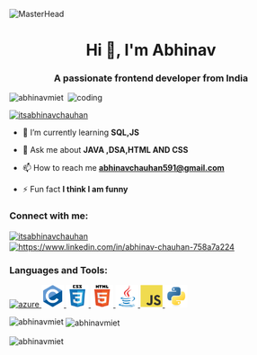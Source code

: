 ![MasterHead](https://repository-images.githubusercontent.com/588181932/e36ec678-7984-4cdd-8e4c-a3932772ff8e)
<h1 align="center">Hi 👋, I'm Abhinav</h1>
<h3 align="center">A passionate frontend developer from India</h3>
<img align="right" alt="coding" width="400" src="https://cdn.dribbble.com/users/1162077/screenshots/3848914/programmer.gif">  


<p align="left"> <img src="https://komarev.com/ghpvc/?username=abhinavmiet&label=Profile%20views&color=0e75b6&style=flat" alt="abhinavmiet" /> </p>

<p align="left"> <a href="https://twitter.com/itsabhinavchauhan" target="blank"><img src="https://img.shields.io/twitter/follow/itsabhinavchauhan?logo=twitter&style=for-the-badge" alt="itsabhinavchauhan" /></a> </p>

- 🌱 I’m currently learning **SQL,JS**

- 💬 Ask me about **JAVA ,DSA,HTML AND CSS**

- 📫 How to reach me **abhinavchauhan591@gmail.com**

- ⚡ Fun fact **I think I am funny**

<h3 align="left">Connect with me:</h3>
<p align="left">
<a href="https://twitter.com/itsabhinavchauhan" target="blank"><img align="center" src="https://raw.githubusercontent.com/rahuldkjain/github-profile-readme-generator/master/src/images/icons/Social/twitter.svg" alt="itsabhinavchauhan" height="30" width="40" /></a>
<a href="https://linkedin.com/in/https://www.linkedin.com/in/abhinav-chauhan-758a7a224" target="blank"><img align="center" src="https://raw.githubusercontent.com/rahuldkjain/github-profile-readme-generator/master/src/images/icons/Social/linked-in-alt.svg" alt="https://www.linkedin.com/in/abhinav-chauhan-758a7a224" height="30" width="40" /></a>
</p>

<h3 align="left">Languages and Tools:</h3>
<p align="left"> <a href="https://azure.microsoft.com/en-in/" target="_blank" rel="noreferrer"> <img src="https://www.vectorlogo.zone/logos/microsoft_azure/microsoft_azure-icon.svg" alt="azure" width="40" height="40"/> </a> <a href="https://www.cprogramming.com/" target="_blank" rel="noreferrer"> <img src="https://raw.githubusercontent.com/devicons/devicon/master/icons/c/c-original.svg" alt="c" width="40" height="40"/> </a> <a href="https://www.w3schools.com/css/" target="_blank" rel="noreferrer"> <img src="https://raw.githubusercontent.com/devicons/devicon/master/icons/css3/css3-original-wordmark.svg" alt="css3" width="40" height="40"/> </a> <a href="https://www.w3.org/html/" target="_blank" rel="noreferrer"> <img src="https://raw.githubusercontent.com/devicons/devicon/master/icons/html5/html5-original-wordmark.svg" alt="html5" width="40" height="40"/> </a> <a href="https://www.java.com" target="_blank" rel="noreferrer"> <img src="https://raw.githubusercontent.com/devicons/devicon/master/icons/java/java-original.svg" alt="java" width="40" height="40"/> </a> <a href="https://developer.mozilla.org/en-US/docs/Web/JavaScript" target="_blank" rel="noreferrer"> <img src="https://raw.githubusercontent.com/devicons/devicon/master/icons/javascript/javascript-original.svg" alt="javascript" width="40" height="40"/> </a> <a href="https://www.python.org" target="_blank" rel="noreferrer"> <img src="https://raw.githubusercontent.com/devicons/devicon/master/icons/python/python-original.svg" alt="python" width="40" height="40"/> </a> </p>

<p><img align="left" src="https://github-readme-stats.vercel.app/api/top-langs?username=abhinavmiet&show_icons=true&locale=en&layout=compact" alt="abhinavmiet" /></p>

<p>&nbsp;<img align="center" src="https://github-readme-stats.vercel.app/api?username=abhinavmiet&show_icons=true&locale=en" alt="abhinavmiet" /></p>

<p><img align="center" src="https://github-readme-streak-stats.herokuapp.com/?user=abhinavmiet&" alt="abhinavmiet" /></p>
